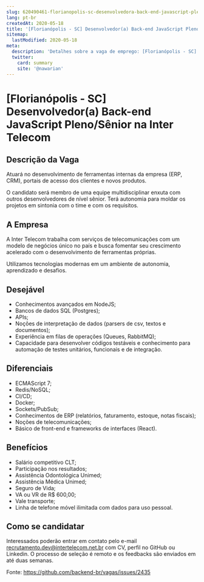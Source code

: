 ```yaml
---
slug: 620490461-florianopolis-sc-desenvolvedora-back-end-javascript-plenosenior-na-inter-telecom
lang: pt-br
createdAt: 2020-05-18
title: '[Florianópolis - SC] Desenvolvedor(a) Back-end JavaScript Pleno/Sênior na Inter Telecom - Vaga de Emprego'
sitemap:
  lastModified: 2020-05-18
meta:
  description: 'Detalhes sobre a vaga de emprego: [Florianópolis - SC] Desenvolvedor(a) Back-end JavaScript Pleno/Sênior na Inter Telecom'
  twitter:
    card: summary
    site: '@nawarian'
---
```


# [Florianópolis - SC] Desenvolvedor(a) Back-end JavaScript Pleno/Sênior na Inter Telecom

## Descrição da Vaga
Atuará no desenvolvimento de ferramentas internas da empresa (ERP, CRM), portais de acesso dos clientes e novos produtos.

O candidato será membro de uma equipe multidisciplinar enxuta com outros desenvolvedores de nível sênior. Terá autonomia para moldar os projetos em sintonia com o time e com os requisitos.

## A Empresa
A Inter Telecom trabalha com serviços de telecomunicações com um modelo de negócios único no país e busca fomentar seu crescimento acelerado com o desenvolvimento de ferramentas próprias.

Utilizamos tecnologias modernas em um ambiente de autonomia, aprendizado e desafios.

## Desejável
* Conhecimentos avançados em NodeJS;
* Bancos de dados SQL (Postgres);
* APIs;
* Noções de interpretação de dados (parsers de csv, textos e documentos);
* Experiência em filas de operações (Queues, RabbitMQ);
* Capacidade para desenvolver códigos testáveis e conhecimento para automação de testes unitários, funcionais e de integração.

## Diferenciais
* ECMAScript 7;
* Redis/NoSQL;
* CI/CD;
* Docker;
* Sockets/PubSub;
* Conhecimentos de ERP (relatórios, faturamento, estoque, notas fiscais);
* Noções de telecomunicações;
* Básico de front-end e frameworks de interfaces (React).

## Benefícios
* Salário competitivo CLT;
* Participação nos resultados;
* Assistência Odontológica Unimed;
* Assistência Médica Unimed;
* Seguro de Vida;
* VA ou VR de R$ 600,00;
* Vale transporte;
* Linha de telefone móvel ilimitada com dados para uso pessoal.

## Como se candidatar
Interessados poderão entrar em contato pelo e-mail [recrutamento.dev@intertelecom.net.br](mailto:recrutamento.dev@intertelecom.net.br) com CV, perfil no GitHub ou Linkedin. O processo de seleção é remoto e os feedbacks são enviados em até duas semanas.



Fonte: https://github.com/backend-br/vagas/issues/2435